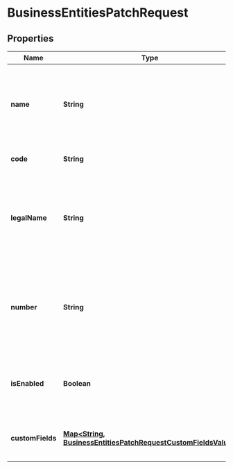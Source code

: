 

# BusinessEntitiesPatchRequest


## Properties

| Name | Type | Description | Notes |
|------------ | ------------- | ------------- | -------------|
|**name** | **String** | Name given to this [Business Entity](https://developers.intellihr.io/docs/v1/). This name would normally be shown to users of the system. |  [optional] |
|**code** | **String** | Code given to this [Business Entity](https://developers.intellihr.io/docs/v1/) |  [optional] |
|**legalName** | **String** | Legal name can be different from the name presented to a user. Usually used for administrative tasks. |  [optional] |
|**number** | **String** | Legally registered [Business Entity](https://developers.intellihr.io/docs/v1/) number, e.g. in Australia this might be the ABN, or in America the RN. |  [optional] |
|**isEnabled** | **Boolean** | Specifies whether users can select this [Business Entity](https://developers.intellihr.io/docs/v1/) in dropdowns. |  [optional] |
|**customFields** | [**Map&lt;String, BusinessEntitiesPatchRequestCustomFieldsValue&gt;**](BusinessEntitiesPatchRequestCustomFieldsValue.md) | The custom field values for this [Business Entity](https://developers.intellihr.io/docs/v1/) |  [optional] |



